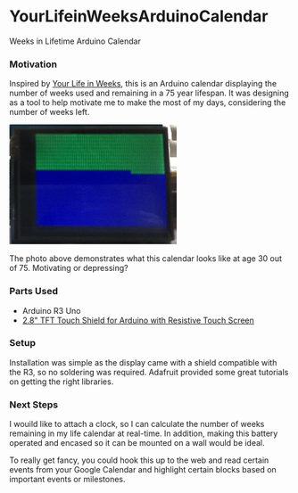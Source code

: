 # YourLifeinWeeksArduinoCalendar
Weeks in Lifetime Arduino Calendar 

### Motivation
Inspired by <a href="http://waitbutwhy.com/2014/05/life-weeks.html">Your Life in Weeks</a>, this is an Arduino calendar displaying the number of weeks used and remaining in a 75 year lifespan. It was designing as a tool to help motivate me to make the most of my days, considering the number of weeks left. 

<img src="Example.jpg" width="300" height="215" alt="30 Years out of 75"/>

The photo above demonstrates what this calendar looks like at age 30 out of 75. Motivating or depressing?

### Parts Used
* Arduino R3 Uno
* <a href="https://www.adafruit.com/products/1651">2.8" TFT Touch Shield for Arduino with Resistive Touch Screen</a>

### Setup
Installation was simple as the display came with a shield compatible with the R3, so no soldering was required. Adafruit provided some great tutorials on getting the right libraries.

### Next Steps
I wouild like to attach a clock, so I can calculate the number of weeks remaining in my life calendar at real-time. In addition, making this battery operated and encased so it can be mounted on a wall would be ideal. 

To really get fancy, you could hook this up to the web and read certain events from your Google Calendar and highlight certain blocks based on important events or milestones.